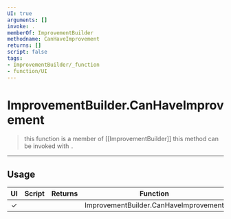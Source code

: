```yaml
---
UI: true
arguments: []
invoke: .
memberOf: ImprovementBuilder
methodname: CanHaveImprovement
returns: []
script: false
tags:
- ImprovementBuilder/_function
- function/UI
---
```

# ImprovementBuilder.CanHaveImprovement
> this function is a member of [[ImprovementBuilder]]
> this method can be invoked with `.`
-----
## Usage
|  UI | Script | Returns | Function | Arguments |
|:---:|:------:|-------:|:--------:|:---------|
|✓| ||ImprovementBuilder.CanHaveImprovement||
